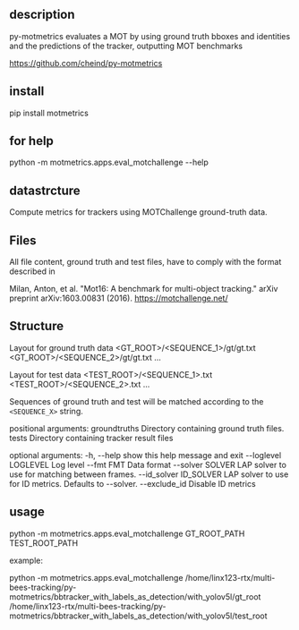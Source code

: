
## description

py-motmetrics evaluates a MOT by using ground truth bboxes and identities and the predictions of the tracker, outputting
MOT benchmarks

https://github.com/cheind/py-motmetrics

## install 

pip install motmetrics

## for help

python -m motmetrics.apps.eval_motchallenge --help


## datastrcture

Compute metrics for trackers using MOTChallenge ground-truth data.

Files
-----
All file content, ground truth and test files, have to comply with the
format described in

Milan, Anton, et al.
"Mot16: A benchmark for multi-object tracking."
arXiv preprint arXiv:1603.00831 (2016).
https://motchallenge.net/

Structure
---------

Layout for ground truth data
    <GT_ROOT>/<SEQUENCE_1>/gt/gt.txt
    <GT_ROOT>/<SEQUENCE_2>/gt/gt.txt
    ...

Layout for test data
    <TEST_ROOT>/<SEQUENCE_1>.txt
    <TEST_ROOT>/<SEQUENCE_2>.txt
    ...

Sequences of ground truth and test will be matched according to the `<SEQUENCE_X>`
string.

positional arguments:
  groundtruths          Directory containing ground truth files.
  tests                 Directory containing tracker result files

optional arguments:
  -h, --help            show this help message and exit
  --loglevel LOGLEVEL   Log level
  --fmt FMT             Data format
  --solver SOLVER       LAP solver to use for matching between frames.
  --id_solver ID_SOLVER
                        LAP solver to use for ID metrics. Defaults to --solver.
  --exclude_id          Disable ID metrics





## usage

python -m motmetrics.apps.eval_motchallenge GT_ROOT_PATH TEST_ROOT_PATH


example: 

python -m motmetrics.apps.eval_motchallenge /home/linx123-rtx/multi-bees-tracking/py-motmetrics/bbtracker_with_labels_as_detection/with_yolov5l/gt_root /home/linx123-rtx/multi-bees-tracking/py-motmetrics/bbtracker_with_labels_as_detection/with_yolov5l/test_root
